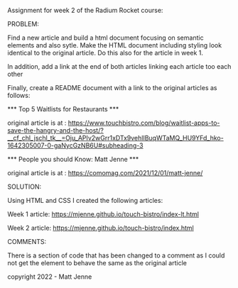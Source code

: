 Assignment for week 2 of the Radium Rocket course:

PROBLEM: 

Find a new article and build a html document focusing on semantic elements and also sytle.  Make the HTML document including styling look identical to the original article. Do this also for the article in week 1.

In addition, add a link at the end of both articles linking each article too each other

Finally, create a README document with a link to the original articles as follows:

*** Top 5 Waitlists for Restaurants ***

original article is at : https://www.touchbistro.com/blog/waitlist-apps-to-save-the-hangry-and-the-host/?__cf_chl_jschl_tk__=Oju_APIv2wGrr1xDTx9vehlIBuqWTaMQ_HU9YFd_hko-1642305007-0-gaNycGzNB6U#subheading-3

*** People you should Know: Matt Jenne ***

original article is at : https://comomag.com/2021/12/01/matt-jenne/

SOLUTION:

Using HTML and CSS I created the following articles:

Week 1 article: https://mjenne.github.io/touch-bistro/index-lt.html

Week 2 article: https://mjenne.github.io/touch-bistro/index.html

COMMENTS:

There is a section of code that has been changed to a comment as I could not get the element to behave the same as the original article


copyright 2022 - Matt Jenne